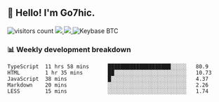## 👋 Hello! I'm Go7hic.

 ![visitors count](https://visitors-by-url-pls-dont-use-this-in-your-repo.vercel.app/Go7hic-github-readme)
 <a href="https://twitter.com/Go7hic">
    <img src="https://img.shields.io/badge/-@Go7hic-1ca0f1?style=flat-square&labelColor=1ca0f1&logo=twitter&logoColor=white&link=https://twitter.com/Go7hic">
   <a/>
   <a href="mailto:gtfx0209@gmail.com">
    <img src="https://img.shields.io/badge/-gtfx0209@gmail.com-c14438?style=flat-square&logo=Gmail&logoColor=white&link=mailto:gtfx0209@gmail.com">
   <a/>
    ![Keybase BTC](https://img.shields.io/keybase/btc/Go7hic)
 <!--
🔭 I’m currently working
🌱 I’m currently learning
💬 Ask me about 
📫 How to reach me: 
⚡ Fun fact: 
-->
 <!--
![My Github Stats](https://github-readme-stats.vercel.app/api?username=Go7hic&show_icons=true&count_private=true)

-->

### 📊 Weekly development breakdown
<!--START_SECTION:waka-->
```text
TypeScript  11 hrs 58 mins      ████████████████████░░░░░   80.9 
HTML        1 hr 35 mins        ██░░░░░░░░░░░░░░░░░░░░░░░   10.73 
JavaScript  38 mins             █░░░░░░░░░░░░░░░░░░░░░░░░   4.37 
Markdown    20 mins             ░░░░░░░░░░░░░░░░░░░░░░░░░   2.26 
LESS        15 mins             ░░░░░░░░░░░░░░░░░░░░░░░░░   1.74
```
<!--END_SECTION:waka-->

